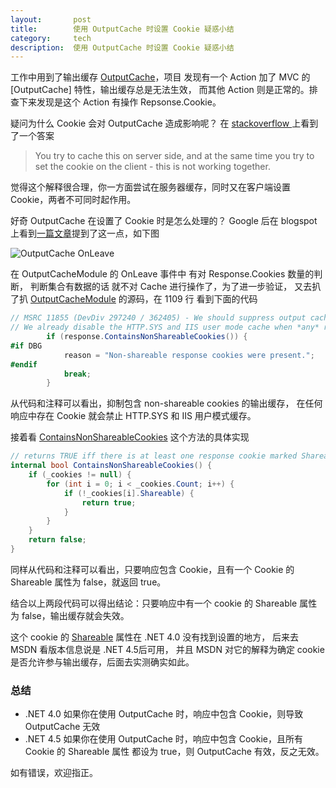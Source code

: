 ```yaml
---
layout:       post
title:        使用 OutputCache 时设置 Cookie 疑惑小结
category:     tech
description:  使用 OutputCache 时设置 Cookie 疑惑小结
---
```


工作中用到了输出缓存 [OutputCache][1]，项目 发现有一个 Action 加了 MVC 的 [OutputCache] 特性，输出缓存总是无法生效，
而其他 Action 则是正常的。排查下来发现是这个 Action 有操作 Repsonse.Cookie。

疑问为什么 Cookie 会对 OutputCache 造成影响呢？ 在 [stackoverflow ][2] 上看到了一个答案

> You try to cache this on server side, and at the same time you try to set the cookie on the client - this is not working together.

觉得这个解释很合理，你一方面尝试在服务器缓存，同时又在客户端设置Cookie，两者不可同时起作用。

好奇 OutputCache 在设置了 Cookie 时是怎么处理的？ Google 后在 blogspot 上看到[一篇文章][3]提到了这一点，如下图

![OutputCache OnLeave](//blog.imr3.com/img/posts/tech/OutputCache_OnLeave.png)

在 OutputCacheModule 的 OnLeave 事件中 有对 Response.Cookies 数量的判断，
判断集合有数据的话 就不对 Cache 进行操作了，为了进一步验证，
又去扒了扒 [OutputCacheModule][4] 的源码，在 1109 行 看到下面的代码

```csharp
// MSRC 11855 (DevDiv 297240 / 362405) - We should suppress output caching for responses which contain non-shareable cookies.
// We already disable the HTTP.SYS and IIS user mode cache when *any* response cookie is present (see IIS7WorkerRequest.SendUnknownResponseHeader)
        if (response.ContainsNonShareableCookies()) {
#if DBG
            reason = "Non-shareable response cookies were present.";
#endif
            break;
        }
```

从代码和注释可以看出，抑制包含 non-shareable  cookies 的输出缓存，
在任何响应中存在 Cookie 就会禁止 HTTP.SYS 和 IIS 用户模式缓存。


接着看 [ContainsNonShareableCookies][5] 这个方法的具体实现

```csharp
// returns TRUE iff there is at least one response cookie marked Shareable = false
internal bool ContainsNonShareableCookies() {
    if (_cookies != null) {
        for (int i = 0; i < _cookies.Count; i++) {
            if (!_cookies[i].Shareable) {
                return true;
            }
        }
    }
    return false;
}
```

同样从代码和注释可以看出，只要响应包含 Cookie，且有一个 Cookie 的 Shareable 属性为 false，就返回 true。


结合以上两段代码可以得出结论：只要响应中有一个 cookie 的 Shareable 属性为 false，输出缓存就会失效。

这个 cookie 的 [Shareable][6] 属性在 .NET 4.0 没有找到设置的地方， 后来去 MSDN 看版本信息说是 .NET 4.5后可用，
并且 MSDN 对它的解释为确定 cookie 是否允许参与输出缓存，后面去实测确实如此。

### 总结

* .NET 4.0 如果你在使用 OutputCache 时，响应中包含 Cookie，则导致 OutputCache 无效
* .NET 4.5 如果你在使用 OutputCache 时，响应中包含 Cookie，且所有 Cookie 的 Shareable 属性 都设为 true，则 OutputCache 有效，反之无效。

如有错误，欢迎指正。

[1]:https://msdn.microsoft.com/zh-cn/library/system.web.mvc.outputcacheattribute(v=vs.100).aspx
[2]:http://stackoverflow.com/questions/9411180/asp-net-outputcache-and-cookies?answertab=votes#tab-top
[3]:http://androidyou.blogspot.com/2012/10/aspnet-output-cache-not-working-and.html
[4]:http://referencesource.microsoft.com/#System.Web/OutputCacheModule.cs,1109
[5]:http://referencesource.microsoft.com/#System.Web/HttpResponse.cs,890
[6]:https://msdn.microsoft.com/zh-cn/library/system.web.httpcookie.shareable(v=vs.110).aspx

